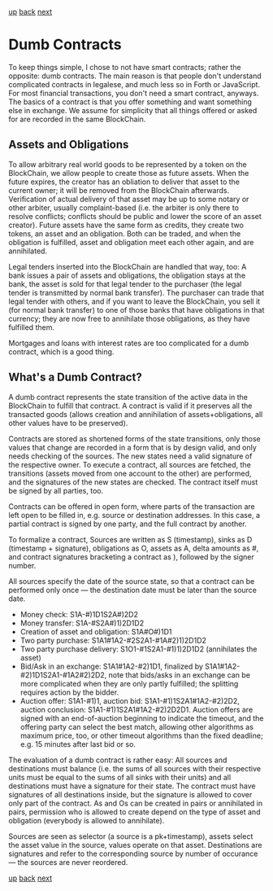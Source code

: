 [up](squid.md) [back](squid-fed.md) [next](squid-literature.md)

# Dumb Contracts

To keep things simple, I chose to not have smart contracts; rather the
opposite: dumb contracts.  The main reason is that people don't understand
complicated contracts in legalese, and much less so in Forth or JavaScript.
For most financial transactions, you don't need a smart contract, anyways.
The basics of a contract is that you offer something and want something else
in exchange.  We assume for simplicity that all things offered or asked for
are recorded in the same BlockChain.

## Assets and Obligations

To allow arbitrary real world goods to be represented by a token on the
BlockChain, we allow people to create those as future assets.  When the future
expires, the creator has an obliation to deliver that asset to the current
owner; it will be removed from the BlockChain afterwards.  Verification of
actual delivery of that asset may be up to some notary or other arbiter,
usually complaint-based (i.e. the arbiter is only there to resolve conflicts;
conflicts should be public and lower the score of an asset creator).  Future
assets have the same form as credits, they create two tokens, an asset and an
obligation.  Both can be traded, and when the obligation is fulfilled, asset
and obligation meet each other again, and are annihilated.

Legal tenders inserted into the BlockChain are handled that way, too: A bank
issues a pair of assets and obligations, the obligation stays at the bank, the
asset is sold for that legal tender to the purchaser (the legal tender is
transmitted by normal bank transfer).  The purchaser can trade that legal
tender with others, and if you want to leave the BlockChain, you sell it (for
normal bank transfer) to one of those banks that have obligations in that
currency; they are now free to annihilate those obligations, as they have
fulfilled them.

Mortgages and loans with interest rates are too complicated for a dumb
contract, which is a good thing.

## What's a Dumb Contract?

A dumb contract represents the state transition of the active data in the
BlockChain to fulfill that contract.  A contract is valid if it preserves all
the transacted goods (allows creation and annihilation of assets+obligations,
all other values have to be preserved).

Contracts are stored as shortened forms of the state transitions, only those
values that change are recorded in a form that is by design valid, and only
needs checking of the sources.  The new states need a valid signature of the
respective owner.  To execute a contract, all sources are fetched, the
transitions (assets moved from one account to the other) are performed, and
the signatures of the new states are checked.  The contract itself must be
signed by all parties, too.

Contracts can be offered in open form, where parts of the transaction are left
open to be filled in, e.g. source or destination addresses.  In this case, a
partial contract is signed by one party, and the full contract by another.

To formalize a contract, Sources are written as S (timestamp), sinks as D
(timestamp + signature), obligations as O, assets as A, delta amounts as #,
and contract signatures bracketing a contract as ), followed by the signer
number.

All sources specify the date of the source state, so that a contract can be
performed only once — the destination date must be later than the source date.

+ Money check: S1A-#)1D1S2A#)2D2
+ Money transfer: S1A-#S2A#)1)2D1D2
+ Creation of asset and obligation: S1A#O#)1D1
+ Two party purchase: S1A1#1A2-#2S2A1-#1A#2)1)2D1D2
+ Two party purchase delivery: S1O1-#1S2A1-#1)1)2D1D2 (annihilates the asset)
+ Bid/Ask in an exchange: S1A1#1A2-#2)1D1, finalized by
  S1A1#1A2-#2)1D1S2A1-#1A2#2)2D2, note that bids/asks in an exchange can be
  more complicated when they are only partly fulfilled; the splitting requires
  action by the bidder.
+ Auction offer: S1A1-#1)1, auction bid: S1A1-#1)1S2A1#1A2-#2)2D2, auction
  conclusion: S1A1-#1)1S2A1#1A2-#2)2D2D1. Auction offers are signed with
  an end-of-auction beginning to indicate the timeout, and the offering party
  can select the best match, allowing other algorithms as maximum price, too,
  or other timeout algorithms than the fixed deadline; e.g. 15 minutes after
  last bid or so.

The evaluation of a dumb contract is rather easy: All sources and destinations
must balance (i.e. the sums of all sources with their respective units must be
equal to the sums of all sinks with their units) and all destinations must
have a signature for their state.  The contract must have signatures of all
destinations inside, but the signature is allowed to cover only part of the
contract.  As and Os can be created in pairs or annihilated in pairs,
permission who is allowed to create depend on the type of asset and obligation
(everybody is allowed to annihilate).

Sources are seen as selector (a source is a pk+timestamp), assets select the
asset value in the source, values operate on that asset.  Destinations are
signatures and refer to the corresponding source by number of occurance — the
sources are never reordered.

[up](squid.md) [back](squid-fed.md) [next](squid-literature.md)
